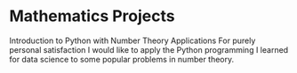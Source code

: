 # Mathematics Projects
Introduction to Python with Number Theory Applications
For purely personal satisfaction I would like to apply the Python programming I learned for data science to some popular problems in number theory.
